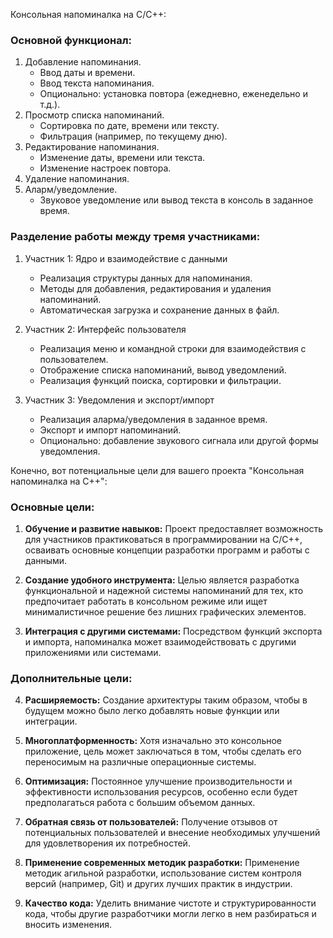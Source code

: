 Консольная напоминалка на C/C++:

### Основной функционал:
1. Добавление напоминания.
   - Ввод даты и времени.
   - Ввод текста напоминания.
   - Опционально: установка повтора (ежедневно, еженедельно и т.д.).
2. Просмотр списка напоминаний.
   - Сортировка по дате, времени или тексту.
   - Фильтрация (например, по текущему дню).
3. Редактирование напоминания.
   - Изменение даты, времени или текста.
   - Изменение настроек повтора.
4. Удаление напоминания.
5. Аларм/уведомление.
   - Звуковое уведомление или вывод текста в консоль в заданное время.

### Разделение работы между тремя участниками:

1. Участник 1: Ядро и взаимодействие с данными
   - Реализация структуры данных для напоминания.
   - Методы для добавления, редактирования и удаления напоминаний.
   - Автоматическая загрузка и сохранение данных в файл.

2. Участник 2: Интерфейс пользователя
   - Реализация меню и командной строки для взаимодействия с пользователем.
   - Отображение списка напоминаний, вывод уведомлений.
   - Реализация функций поиска, сортировки и фильтрации.

3. Участник 3: Уведомления и экспорт/импорт
   - Реализация аларма/уведомления в заданное время.
   - Экспорт и импорт напоминаний.
   - Опционально: добавление звукового сигнала или другой формы уведомления.

Конечно, вот потенциальные цели для вашего проекта "Консольная напоминалка на C++":

### Основные цели:
1. **Обучение и развитие навыков:** Проект предоставляет возможность для участников практиковаться в программировании на C/C++, осваивать основные концепции разработки программ и работы с данными.

2. **Создание удобного инструмента:** Целью является разработка функциональной и надежной системы напоминаний для тех, кто предпочитает работать в консольном режиме или ищет минималистичное решение без лишних графических элементов.

3. **Интеграция с другими системами:** Посредством функций экспорта и импорта, напоминалка может взаимодействовать с другими приложениями или системами.

### Дополнительные цели:
4. **Расширяемость:** Создание архитектуры таким образом, чтобы в будущем можно было легко добавлять новые функции или интеграции.

5. **Многоплатформенность:** Хотя изначально это консольное приложение, цель может заключаться в том, чтобы сделать его переносимым на различные операционные системы.

6. **Оптимизация:** Постоянное улучшение производительности и эффективности использования ресурсов, особенно если будет предполагаться работа с большим объемом данных.

7. **Обратная связь от пользователей:** Получение отзывов от потенциальных пользователей и внесение необходимых улучшений для удовлетворения их потребностей.

8. **Применение современных методик разработки:** Применение методик агильной разработки, использование систем контроля версий (например, Git) и других лучших практик в индустрии.

9. **Качество кода:** Уделить внимание чистоте и структурированности кода, чтобы другие разработчики могли легко в нем разбираться и вносить изменения.



